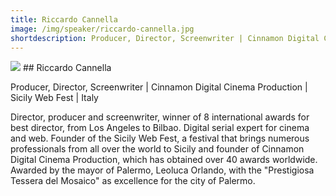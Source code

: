 ```yaml
---
title: Riccardo Cannella
image: /img/speaker/riccardo-cannella.jpg 
shortdescription: Producer, Director, Screenwriter | Cinnamon Digital Cinema Production | Sicily Web Fest | Italy
---
```

<img src="/img/speaker/riccardo-cannella.jpg">
## Riccardo Cannella

Producer, Director, Screenwriter | Cinnamon Digital Cinema Production | Sicily Web Fest | Italy

Director, producer and screenwriter, winner of 8 international awards for best director, from Los Angeles to Bilbao. Digital serial expert for cinema and web. Founder of the Sicily Web Fest, a festival that brings numerous professionals from all over the world to Sicily and founder of Cinnamon Digital Cinema Production, which has obtained over 40 awards worldwide. Awarded by the mayor of Palermo, Leoluca Orlando, with the "Prestigiosa Tessera del Mosaico" as excellence for the city of Palermo.
